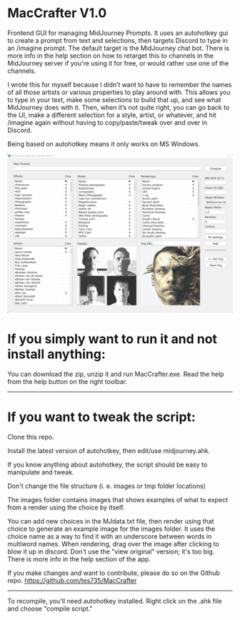 # MacCrafter V1.0
Frontend GUI for managing MidJourney Prompts. It uses an autohotkey gui to create a prompt from text and selections, then targets Discord to type in an /imagine prompt. The default target is the MidJourney chat bot. There is more info in the help section on how to retarget this to channels in the MidJourney server if you're using it for free, or would rather use one of the channels. 

I wrote this for myself because I didn’t want to have to remember the names of all those artists or various properties to play around with. This allows you to type in your text, make some selections to build that up, and see what MidJourney does with it. Then, when it’s not quite right, you can go back to the UI, make a different selection for a style, artist, or whatever, and hit /imagine again without having to copy/paste/tweak over and over in Discord.

Being based on autohotkey means it only works on MS Windows.

![screenshot](/screenshot-ui.png)

# If you simply want to run it and not install anything:

You can download the zip, unzip it and run MacCrafter.exe. 
Read the help from the help button on the right toolbar.

------------------------------------------------------

# If you want to tweak the script:

Clone this repo.

Install the latest version of autohotkey, then edit/use midjourney.ahk.

If you know anything about autohotkey, the script should be easy to manipulate and tweak.

Don't change the file structure (i. e. images or tmp folder locations)

The images folder contains images that shows examples of what to expect from a render using the choice by itself.

You can add new choices in the MJdata.txt file, then render using that choice to generate an example image for the images folder. It uses the choice name as a way to find it with an underscore between words in multiword names. When rendering, drag over the image after clicking to blow it up in discord. Don't use the "view original" version; it's too big. There is more info in the help section of the app.

If you make changes and want to contribute, please do so on the Github repo. 
https://github.com/tes735/MacCrafter

------------------------------------------------------

To recompile, you'll need autohotkey installed. Right click on the .ahk file and choose "compile script."
